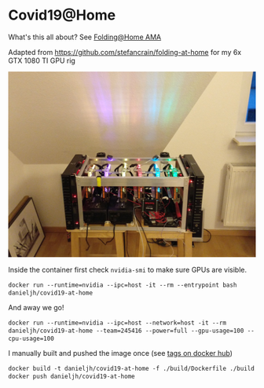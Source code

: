 # Covid19@Home

What's this all about? See [Folding@Home AMA](https://www.reddit.com/r/pcmasterrace/comments/flgm7q/ama_with_the_team_behind_foldinghome_coronavirus/.compact)

Adapted from https://github.com/stefancrain/folding-at-home for my 6x GTX 1080 TI GPU rig

![](./danipod.jpg)

Inside the container first check `nvidia-smi` to make sure GPUs are visible.

```
docker run --runtime=nvidia --ipc=host -it --rm --entrypoint bash danieljh/covid19-at-home
```

And away we go!

```
docker run --runtime=nvidia --ipc=host --network=host -it --rm danieljh/covid19-at-home --team=245416 --power=full --gpu-usage=100 --cpu-usage=100
```


I manually built and pushed the image once (see [tags on docker hub](https://hub.docker.com/r/danieljh/covid19-at-home/tags))

```
docker build -t danieljh/covid19-at-home -f ./build/Dockerfile ./build
docker push danieljh/covid19-at-home
```
